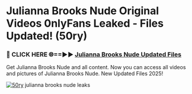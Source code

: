 # Julianna Brooks Nude Original Videos 0nlyFans Leaked - Files Updated! (50ry)

<h3>🔴 CLICK HERE 🌐==►► <a href="https://tinyurl.com/4mcuefdz" rel="nofollow">Julianna Brooks Nude Updated Files</a></h3>

Get Julianna Brooks Nude and all content. Now you can access all videos and pictures of Julianna Brooks Nude. New Updated Files 2025!

[![50ry](https://i.imgur.com/StAQSOY.gif)](https://tinyurl.com/4mcuefdz)
julianna brooks nude leaks